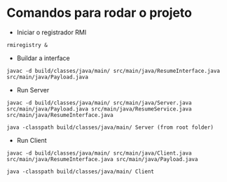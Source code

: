 # Comandos para rodar o projeto

- Iniciar o registrador RMI

```rmiregistry &```

- Buildar a interface

```javac -d build/classes/java/main/ src/main/java/ResumeInterface.java src/main/java/Payload.java```

- Run Server

```javac -d build/classes/java/main/ src/main/java/Server.java src/main/java/Payload.java src/main/java/ResumeService.java src/main/java/ResumeInterface.java```

```java -classpath build/classes/java/main/ Server (from root folder)```

- Run Client

```javac -d build/classes/java/main/ src/main/java/Client.java  src/main/java/ResumeInterface.java src/main/java/Payload.java```

```java -classpath build/classes/java/main/ Client```

